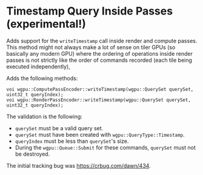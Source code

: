 # Timestamp Query Inside Passes (experimental!)

Adds support for the `writeTimestamp` call inside render and compute passes.
This method might not always make a lot of sense on tiler GPUs (so basically any modern GPU) where the ordering of operations inside render passes is not strictly like the order of commands recorded (each tile being executed independently),

Adds the following methods:

```
voi wgpu::ComputePassEncoder::writeTimestamp(wgpu::QuerySet querySet, uint32_t queryIndex);
voi wgpu::RenderPassEncoder::writeTimestamp(wgpu::QuerySet querySet, uint32_t queryIndex);
```

The validation is the following:

 - `querySet` must be a valid query set.
 - `querySet` must have been created with `wgpu::QueryType::Timestamp`.
 - `queryIndex` must be less than `querySet`'s size.
 - During the `wgpu::Queue::Submit` for these commands, `querySet` must not be destroyed.

The initial tracking bug was https://crbug.com/dawn/434.
